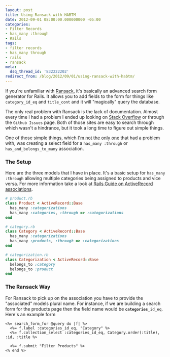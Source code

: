 ```yaml
---
layout: post
title: Using Ransack with HABTM
date: 2012-09-01 08:00:00.000000000 -05:00
categories:
- Filter Records
- has_many :through
- Rails
tags:
- filter records
- has_many through
- rails
- ransack
meta:
  dsq_thread_id: '832222202'
redirect_from: /blog/2012/09/01/using-ransack-with-habtm/
---
```


If you're unfamiliar with [Ransack][ransack], it's basically an advanced search form
generator for Rails. It allows you to add fields to the form for things like
`category_id_eq` and `title_cont` and it will "magically" query the database.

The only real problem with Ransack is the lack of documentation. Almost every
time I had a problem I ended up looking on [Stack Overflow][ransack_questions]
or through the `Github Issues` page. Both of those sites are easy to search
through which wasn't a hindrance, but it took a long time to figure out simple
things.

One of those simple things, which [I'm not the only one][stackoverflow_question] that had a problem with,
was creating a select field for a `has_many :through` or `has_and_belongs_to_many`
association.

### The Setup

Here are the three models that I have in place. It's a basic setup for `has_many
:through` allowing multiple categories being assigned to products and vice
versa. For more information take a look at [Rails Guide on ActiveRecord
associations][rails_guide].

```ruby
# product.rb
class Product < ActiveRecord::Base
  has_many :categorizations
  has_many :categories, :through => :categorizations
end

# category.rb
class Category < ActiveRecord::Base
  has_many :categorizations
  has_many :products, :through => :categorizations
end

# categorization.rb
class Categorization < ActiveRecord::Base
  belongs_to :category
  belongs_to :product
end
```

### The Ransack Way

For Ransack to pick up on the association you have to provide the "associated"
models plural name. For instance, if we are building a search form for the
products page then the field name would be
<code><strong>categories</strong>_id_eq</code>. Here's an example form

```erb
<%= search_form_for @query do |f| %>
  <%= f.label :categories_id_eq, "Category" %>
  <%= f.collection_select :categories_id_eq, Category.order(:title), :id, :title %>

  <%= f.submit "Filter Products" %>
<% end %>
```

[ransack]: https://github.com/ernie/ransack
[ransack_questions]: http://stackoverflow.com/questions/tagged/ransack
[github_issues]: https://github.com/ernie/ransack/issues
[stackoverflow_question]: http://stackoverflow.com/q/11619246/467546
[rails_guide]: http://guides.rubyonrails.org/association_basics.html#the-has_many-through-association
